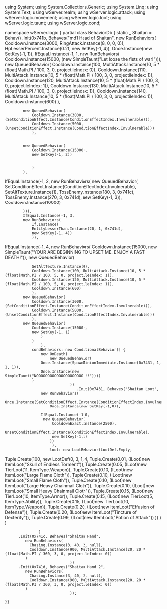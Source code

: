 using System;
using System.Collections.Generic;
using System.Linq;
using System.Text;
using wServer.realm;
using wServer.logic.attack;
using wServer.logic.movement;
using wServer.logic.loot;
using wServer.logic.taunt;
using wServer.logic.cond;

namespace wServer.logic
{
    partial class BehaviorDb
    {
        static _ Shaitan = Behav()
    	        .Init(0x741b, Behaves("md1 Head of Shaitan",
            new RunBehaviors(
                Cooldown.Instance(3000, RingAttack.Instance(8, 0, 0, 0)),
                HpLesserPercent.Instance(0.2f, new SetKey(-1, 4)),
                Once.Instance(new SetKey(-1, 1)),
 IfEqual.Instance(-1, 1,
            new RunBehaviors(
                Cooldown.Instance(15000, (new SimpleTaunt("Let loose the fists of war!"))),
            new QueuedBehavior(
                Cooldown.Instance(100, MultiAttack.Instance(10, 5 * (float)Math.PI / 100, 3, 0, projectileIndex: 0)),
                Cooldown.Instance(110, MultiAttack.Instance(10, 5 * (float)Math.PI / 100, 3, 0, projectileIndex: 1)),
                Cooldown.Instance(120, MultiAttack.Instance(10, 5 * (float)Math.PI / 100, 3, 0, projectileIndex: 1)),
                Cooldown.Instance(130, MultiAttack.Instance(10, 5 * (float)Math.PI / 100, 3, 0, projectileIndex: 1)),
                Cooldown.Instance(140, MultiAttack.Instance(10, 5 * (float)Math.PI / 100, 3, 0, projectileIndex: 1)),
                Cooldown.Instance(600)
                ),


            new QueuedBehavior(
                Cooldown.Instance(3000, (SetConditionEffect.Instance(ConditionEffectIndex.Invulnerable))),
                Cooldown.Instance(5000, (UnsetConditionEffect.Instance(ConditionEffectIndex.Invulnerable)))
                ),


            new QueuedBehavior(
                Cooldown.Instance(15000),
                new SetKey(-1, 2))


                )
            ),
 IfEqual.Instance(-1, 2,
            new RunBehaviors(
            new QueuedBehavior(
                SetConditionEffect.Instance(ConditionEffectIndex.Invulnerable),
                SetAltTexture.Instance(1),
                TossEnemy.Instance(180, 3, 0x741c),
                TossEnemy.Instance(270, 3, 0x741d),
                new SetKey(-1, 3)),
                Cooldown.Instance(10000)


            ))),
            IfEqual.Instance(-1, 3,
            new RunBehaviors(
                If.Instance(
                EntityLesserThan.Instance(20, 1, 0x741d),
                new SetKey(-1, 4))
                )),
 IfEqual.Instance(-1, 4,
            new RunBehaviors(
                Cooldown.Instance(15000, new SimpleTaunt("YOUR ARE BEGINNING TO UPSET ME. ENJOY A FAST DEATH!")),
            new QueuedBehavior(


                SetAltTexture.Instance(0),
                Cooldown.Instance(100, MultiAttack.Instance(10, 5 * (float)Math.PI / 100, 5, 0, projectileIndex: 1)),
                Cooldown.Instance(120, MultiAttack.Instance(10, 5 * (float)Math.PI / 100, 5, 0, projectileIndex: 1)),
                Cooldown.Instance(600)
                ),
            new QueuedBehavior(
                Cooldown.Instance(3000, (SetConditionEffect.Instance(ConditionEffectIndex.Invulnerable))),
                Cooldown.Instance(5000, (UnsetConditionEffect.Instance(ConditionEffectIndex.Invulnerable)))
                ),
            new QueuedBehavior(
                Cooldown.Instance(15000),
                new SetKey(-1, 1)
                    )
                )
                    ),
                condBehaviors: new ConditionalBehavior[] {
                    new OnDeath(
                        new QueuedBehavior(
                    Once.Instance(SpawnMinionImmediate.Instance(0x7431, 1, 1, 1)),
                    Once.Instance(new SimpleTaunt("NOOOOOOOOOOOOOOOOOOOOO!!!"))))
                }
        	                     ))
    	    	                    .Init(0x7431, Behaves("Shaitan Loot",
                    new RunBehaviors(
                        Once.Instance(SetConditionEffect.Instance(ConditionEffectIndex.Invulnerable)),
                        Once.Instance(new SetKey(-1,0)),

                    IfEqual.Instance(-1,0,
                     new QueuedBehavior(
                         CooldownExact.Instance(2500),
                         UnsetConditionEffect.Instance(ConditionEffectIndex.Invulnerable),
                         new SetKey(-1,1)
                        ))
                         ),
                        loot: new LootBehavior(LootDef.Empty,
Tuple.Create(100, new LootDef(0, 3, 1, 4,
                        Tuple.Create(0.01, (ILoot)new ItemLoot("Skull of Endless Torment")),
                        Tuple.Create(0.05, (ILoot)new TierLoot(11, ItemType.Weapon)),
                        Tuple.Create(0.10, (ILoot)new ItemLoot("Large Flame Cloth")),
                        Tuple.Create(0.10, (ILoot)new ItemLoot("Small Flame Cloth")),
                        Tuple.Create(0.10, (ILoot)new ItemLoot("Large Heavy Chainmail Cloth")),
                        Tuple.Create(0.10, (ILoot)new ItemLoot("Small Heavy Chainmail Cloth")),
                        Tuple.Create(0.15, (ILoot)new TierLoot(10, ItemType.Armor)),
                        Tuple.Create(0.15, (ILoot)new TierLoot(5, ItemType.Ability)),
                        Tuple.Create(0.15, (ILoot)new TierLoot(10, ItemType.Weapon)),
                        Tuple.Create(0.20, (ILoot)new ItemLoot("Effusion of Defense")),
                        Tuple.Create(0.20, (ILoot)new ItemLoot("Tincture of Dexterity")),
                        Tuple.Create(0.99, (ILoot)new ItemLoot("Potion of Attack"))
                            ))
                        )
                    )



                              


                   )
          .Init(0x741c, Behaves("Shaitan Hand",
             new RunBehaviors(
               Chasing.Instance(3, 40, 2, null),
               Cooldown.Instance(900, MultiAttack.Instance(20, 20 * (float)Math.PI / 360, 3, 0, projectileIndex: 0))
             )
        	                     ))
          .Init(0x741d, Behaves("Shaitan Hand 2",
             new RunBehaviors(
               Chasing.Instance(3, 40, 2, null),
               Cooldown.Instance(900, MultiAttack.Instance(20, 20 * (float)Math.PI / 360, 3, 0, projectileIndex: 0))
             )
        	                     ));
        	
    }}
        	                      	
        	                      

                                 	

